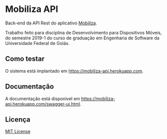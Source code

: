 # Mobiliza API
Back-end da API Rest do aplicativo [Mobiliza](https://github.com/team-crossover/mobiliza-app).

Trabalho feito para disciplina de Desenvolvimento para Dispositivos Móveis, do semestre 2019-1 do curso de graduação em Engenharia de Software da Universidade Federal de Goiás.

## Como testar
O sistema está implantado em https://mobiliza-api.herokuapp.com.

## Documentação
A documentação está disponível em https://mobiliza-api.herokuapp.com/swagger-ui.html.

## Licença
[MIT License](LICENSE)
